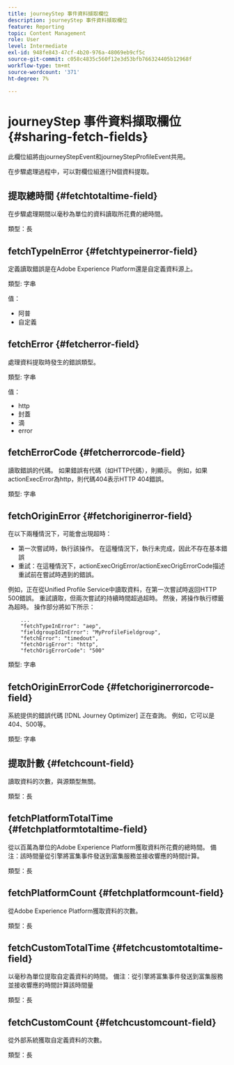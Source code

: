 ```yaml
---
title: journeyStep 事件資料擷取欄位
description: journeyStep 事件資料擷取欄位
feature: Reporting
topic: Content Management
role: User
level: Intermediate
exl-id: 948fe843-47cf-4b20-976a-48069eb9cf5c
source-git-commit: c058c4835c560f12e3d53bfb766324405b12968f
workflow-type: tm+mt
source-wordcount: '371'
ht-degree: 7%

---
```


# journeyStep 事件資料擷取欄位 {#sharing-fetch-fields}

此欄位組將由journeyStepEvent和journeyStepProfileEvent共用。

在步驟處理過程中，可以對欄位組進行N個資料提取。

## 提取總時間 {#fetchtotaltime-field}

在步驟處理期間以毫秒為單位的資料讀取所花費的總時間。

類型：長

## fetchTypeInError {#fetchtypeinerror-field}

定義讀取錯誤是在Adobe Experience Platform還是自定義資料源上。

類型: 字串

值：
* 阿普
* 自定義

## fetchError {#fetcherror-field}

處理資料提取時發生的錯誤類型。

類型: 字串

值：
* http
* 封蓋
* 滴
* error

## fetchErrorCode {#fetcherrorcode-field}

讀取錯誤的代碼。 如果錯誤有代碼（如HTTP代碼），則顯示。 例如，如果actionExecError為http，則代碼404表示HTTP 404錯誤。

類型: 字串

## fetchOriginError {#fetchoriginerror-field}

在以下兩種情況下，可能會出現超時：

* 第一次嘗試時，執行該操作。 在這種情況下，執行未完成，因此不存在基本錯誤
* 重試：在這種情況下，actionExecOrigError/actionExecOrigErrorCode描述重試前在嘗試時遇到的錯誤。

例如，正在從Unified Profile Service中讀取資料，在第一次嘗試時返回HTTP 500錯誤。 重試讀取，但兩次嘗試的持續時間超過超時。 然後，將操作執行標籤為超時。 操作部分將如下所示：

```
    ...
    "fetchTypeInError": "aep",
    "fieldgroupIdInError": "MyProfileFieldgroup",
    "fetchError": "timedout",
    "fetchOrigError": "http",
    "fetchOrigErrorCode": "500"
```

類型: 字串

## fetchOriginErrorCode {#fetchoriginerrorcode-field}

系統提供的錯誤代碼 [!DNL Journey Optimizer] 正在查詢。 例如，它可以是404、500等。

類型: 字串

## 提取計數 {#fetchcount-field}

讀取資料的次數，與源類型無關。

類型：長

## fetchPlatformTotalTime {#fetchplatformtotaltime-field}

從以百萬為單位的Adobe Experience Platform獲取資料所花費的總時間。 備注：該時間量從引擎將富集事件發送到富集服務並接收響應的時間計算。

類型：長

## fetchPlatformCount {#fetchplatformcount-field}

從Adobe Experience Platform獲取資料的次數。

類型：長

## fetchCustomTotalTime {#fetchcustomtotaltime-field}

以毫秒為單位提取自定義資料的時間。 備注：從引擎將富集事件發送到富集服務並接收響應的時間計算該時間量

類型：長

## fetchCustomCount {#fetchcustomcount-field}

從外部系統獲取自定義資料的次數。

類型：長
